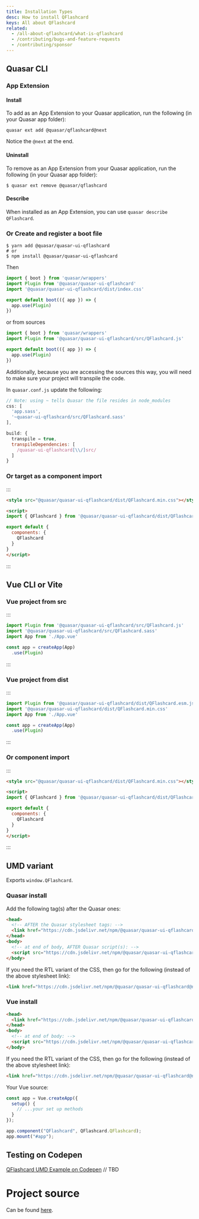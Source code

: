 ```yaml
---
title: Installation Types
desc: How to install QFlashcard
keys: All about QFlashcard
related:
  - /all-about-qflashcard/what-is-qflashcard
  - /contributing/bugs-and-feature-requests
  - /contributing/sponsor
---
```

## Quasar CLI

### App Extension

#### Install

To add as an App Extension to your Quasar application, run the following (in your Quasar app folder):

```
quasar ext add @quasar/qflashcard@next
```

Notice the `@next` at the end.

#### Uninstall

To remove as an App Extension from your Quasar application, run the following (in your Quasar app folder):

```
$ quasar ext remove @quasar/qflashcard
```

#### Describe
When installed as an App Extension, you can use `quasar describe QFlashcard`.


### Or Create and register a boot file

```
$ yarn add @quasar/quasar-ui-qflashcard
# or
$ npm install @quasar/quasar-ui-qflashcard
```

Then

```js
import { boot } from 'quasar/wrappers'
import Plugin from '@quasar/quasar-ui-qflashcard'
import '@quasar/quasar-ui-qflashcard/dist/index.css'

export default boot(({ app }) => {
  app.use(Plugin)
})
```

or from sources

```js
import { boot } from 'quasar/wrappers'
import Plugin from '@quasar/quasar-ui-qflashcard/src/QFlashcard.js'

export default boot(({ app }) => {
  app.use(Plugin)
})
```

Additionally, because you are accessing the sources this way, you will need to make sure your project will transpile the code.

In `quasar.conf.js` update the following:
```js
// Note: using ~ tells Quasar the file resides in node_modules
css: [
  'app.sass',
  '~quasar-ui-qflashcard/src/QFlashcard.sass'
],

build: {
  transpile = true,
  transpileDependencies: [
    /quasar-ui-qflashcard[\\/]src/
  ]
}
```

### Or target as a component import

:::
```html
<style src="@quasar/quasar-ui-qflashcard/dist/QFlashcard.min.css"></style>

<script>
import { QFlashcard } from '@quasar/quasar-ui-qflashcard/dist/QFlashcard.esm.js'

export default {
  components: {
    QFlashcard
  }
}
</script>
```
:::

## Vue CLI or Vite
### Vue project from src

:::
```js
import Plugin from '@quasar/quasar-ui-qflashcard/src/QFlashcard.js'
import '@quasar/quasar-ui-qflashcard/src/QFlashcard.sass'
import App from './App.vue'

const app = createApp(App)
  .use(Plugin)
```
:::

### Vue project from dist

:::
```js
import Plugin from '@quasar/quasar-ui-qflashcard/dist/QFlashcard.esm.js'
import '@quasar/quasar-ui-qflashcard/dist/QFlashcard.min.css'
import App from './App.vue'

const app = createApp(App)
  .use(Plugin)
```
:::

### Or component import

:::
```html
<style src="@quasar/quasar-ui-qflashcard/dist/QFlashcard.min.css"></style>

<script>
import { QFlashcard } from '@quasar/quasar-ui-qflashcard/dist/QFlashcard.esm.js'

export default {
  components: {
    QFlashcard
  }
}
</script>
```
:::

## UMD variant

Exports `window.QFlashcard`.

### Quasar install

Add the following tag(s) after the Quasar ones:

```html
<head>
  <!-- AFTER the Quasar stylesheet tags: -->
  <link href="https://cdn.jsdelivr.net/npm/@quasar/quasar-ui-qflashcard@next/dist/QFlashcard.min.css" rel="stylesheet" type="text/css">
</head>
<body>
  <!-- at end of body, AFTER Quasar script(s): -->
  <script src="https://cdn.jsdelivr.net/npm/@quasar/quasar-ui-qflashcard@next/dist/QFlashcard.umd.min.js"></script>
</body>
```
If you need the RTL variant of the CSS, then go for the following (instead of the above stylesheet link):
```html
<link href="https://cdn.jsdelivr.net/npm/@quasar/quasar-ui-qflashcard@next/dist/QFlashcard.rtl.min.css" rel="stylesheet" type="text/css">
```

### Vue install

```html
<head>
  <link href="https://cdn.jsdelivr.net/npm/@quasar/quasar-ui-qflashcard@next/dist/QFlashcard.min.css" rel="stylesheet" type="text/css">
</head>
<body>
  <!-- at end of body: -->
  <script src="https://cdn.jsdelivr.net/npm/@quasar/quasar-ui-qflashcard@next/dist/QFlashcard.umd.min.js"></script>
</body>
```
If you need the RTL variant of the CSS, then go for the following (instead of the above stylesheet link):
```html
<link href="https://cdn.jsdelivr.net/npm/@quasar/quasar-ui-qflashcard@next/dist/QFlashcard.rtl.min.css" rel="stylesheet" type="text/css">
```

Your Vue source:
```js
const app = Vue.createApp({
  setup() {
    // ...your set up methods
  }
});

app.component("QFlashcard", QFlashcard.QFlashcard);
app.mount("#app");
```


## Testing on Codepen
[QFlashcard UMD Example on Codepen](https://codepen.io/Hawkeye64/pen/ZEemBjm) // TBD

# Project source
Can be found [here](https://github.com/quasarframework/quasar-ui-qflashcard/tree/next).
